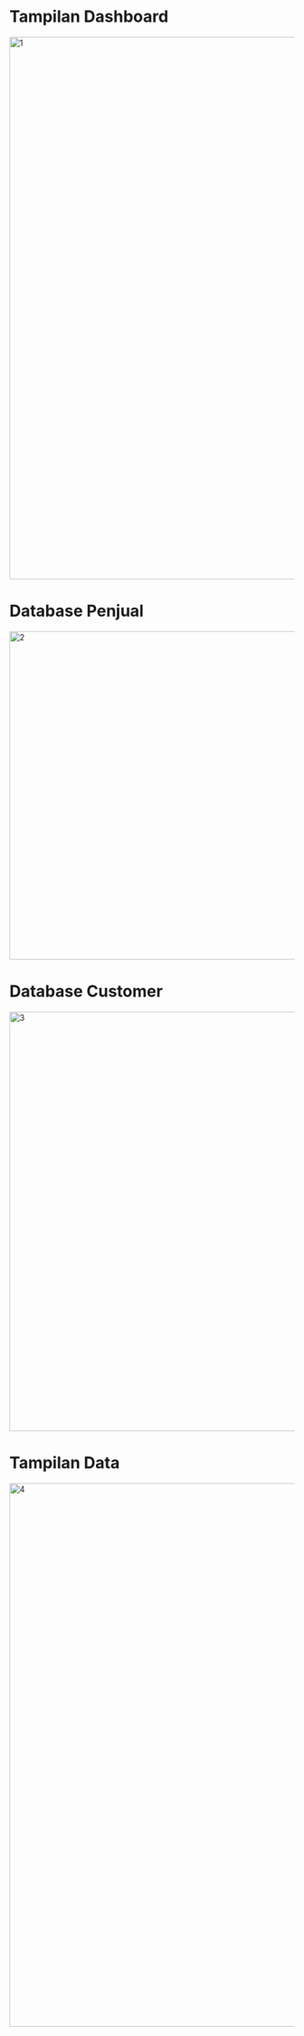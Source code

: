<h1>Tampilan Dashboard</h1>
<img width="958" alt="1" src="https://user-images.githubusercontent.com/46749148/123128853-ad60da80-d475-11eb-8454-4a1f3581ec76.png">
<br>
<h1>Database Penjual</h1>
<img width="580" alt="2" src="https://user-images.githubusercontent.com/46749148/123129013-cf5a5d00-d475-11eb-8dac-c71365d39d21.png">
<br>
<h1>Database Customer</h1>
<img width="741" alt="3" src="https://user-images.githubusercontent.com/46749148/123129043-d7b29800-d475-11eb-9255-27021f449859.png">
<br>
<h1>Tampilan Data</h1>
<img width="960" alt="4" src="https://user-images.githubusercontent.com/46749148/123129090-e0a36980-d475-11eb-8e6f-5838f280cbb0.png">
